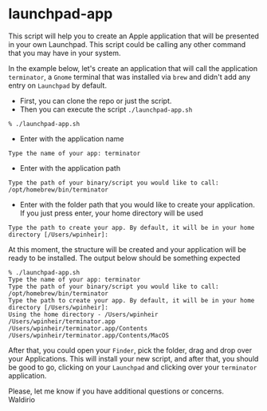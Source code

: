 # launchpad-app

This script will help you to create an Apple application that will be presented in your own Launchpad. This script could be calling any other command that you may have in your system.

In the example below, let's create an application that will call the application `terminator`, a `Gnome` terminal that was installed via `brew` and didn't add any entry on `Launchpad` by default.

- First, you can clone the repo or just the script.
- Then you can execute the script `./launchpad-app.sh`
```
% ./launchpad-app.sh
```
- Enter with the application name
```
Type the name of your app: terminator
```
- Enter with the application path
```
Type the path of your binary/script you would like to call: /opt/homebrew/bin/terminator
```
- Enter with the folder path that you would like to create your application. If you just press enter, your home directory will be used
```
Type the path to create your app. By default, it will be in your home directory [/Users/wpinheir]:
```

At this moment, the structure will be created and your application will be ready to be installed. The output below should be something expected
```
% ./launchpad-app.sh 
Type the name of your app: terminator
Type the path of your binary/script you would like to call: /opt/homebrew/bin/terminator
Type the path to create your app. By default, it will be in your home directory [/Users/wpinheir]: 
Using the home directory - /Users/wpinheir
/Users/wpinheir/terminator.app
/Users/wpinheir/terminator.app/Contents
/Users/wpinheir/terminator.app/Contents/MacOS
```

After that, you could open your `Finder`, pick the folder, drag and drop over your Applications. This will install your new script, and after that, you should be good to go, clicking on your `Launchpad` and clicking over your `terminator` application.

Please, let me know if you have additional questions or concerns.
<br>Waldirio